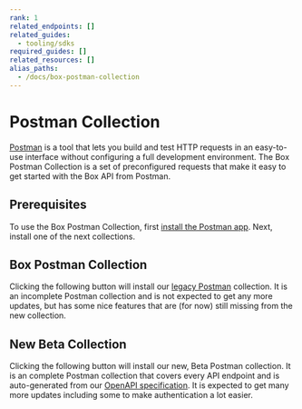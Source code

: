 ```yaml
---
rank: 1
related_endpoints: []
related_guides: 
  - tooling/sdks
required_guides: []
related_resources: []
alias_paths:
  - /docs/box-postman-collection
---
```


<!-- alex disable postman-postwoman -->

# Postman Collection

[Postman][postman] is a tool that lets you build and test HTTP requests in an
easy-to-use interface without configuring a full development environment. The
Box Postman Collection is a set of preconfigured requests that make it easy to
get started with the Box API from Postman.

## Prerequisites

To use the Box Postman Collection, first [install the Postman app][downloads].
Next, install one of the next collections.

## Box Postman Collection

Clicking the following button will install our [legacy Postman][legacy]
collection. It is an incomplete Postman collection and is not expected to get
any more updates, but has some nice features that are (for now) still missing
from the new collection.

<Postman id='768279fde466dffc5511' />

## New Beta Collection

Clicking the following button will install our new, Beta Postman
collection. It is an complete Postman collection that covers every API endpoint
and is auto-generated from our [OpenAPI specification][openapi]. It is expected
to get many more updates including some to make authentication a lot easier.

<Postman id='62d85bbca8bf7bd5a48b' />

[postman]: https://getpostman.com
[downloads]: https://www.getpostman.com/downloads/
[legacy]: https://www.getpostman.com/collections/768279fde466dffc5511
[openapi]: https://github.com/box/box-openapi
